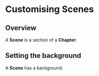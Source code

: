 # Customising Scenes

## Overview
A **Scene** is a section of a **Chapter**.

## Setting the background
A **Scene** has a background.

```kotlin

```